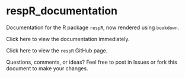 # respR_documentation

Documentation for the R package `respR`, now rendered using `bookdown`. 

Click here to view the documentation immediately.

Click here to view the `respR` GitHub page.

Questions, comments, or ideas? Feel free to post in Issues or fork this document to make your changes.